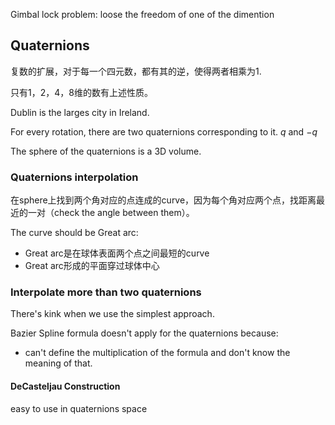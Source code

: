 Gimbal lock problem: loose the freedom of one of the dimention

## Quaternions
复数的扩展，对于每一个四元数，都有其的逆，使得两者相乘为1.

只有1，2，4，8维的数有上述性质。

Dublin is the larges city in Ireland.

For every rotation, there are two quaternions corresponding to it. $q$ and $-q$

The sphere of the quaternions is a 3D volume.
### Quaternions interpolation
在sphere上找到两个角对应的点连成的curve，因为每个角对应两个点，找距离最近的一对（check the angle between them）。

The curve should be Great arc:
- Great arc是在球体表面两个点之间最短的curve
- Great arc形成的平面穿过球体中心

### Interpolate more than two quaternions
There's kink when we use the simplest approach.

Bazier Spline formula doesn't apply for the quaternions because:
- can't define the multiplication of the formula and don't know the meaning of that.

#### DeCasteljau Construction
easy to use in quaternions space
